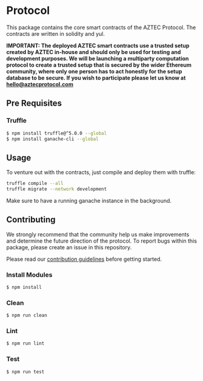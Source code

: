 # Protocol

This package contains the core smart contracts of the AZTEC Protocol. The contracts are written in solidity and yul.

**IMPORTANT: The deployed AZTEC smart contracts use a trusted setup created by AZTEC in-house and should only be used for testing and development purposes. We will be launching a multiparty computation protocol to create a trusted setup that is secured by the wider Ethereum community, where only one person has to act honestly for the setup database to be secure. If you wish to participate please let us know at hello@aztecprotocol.com**

## Pre Requisites

### Truffle

```bash
$ npm install truffle@^5.0.0 --global
$ npm install ganache-cli --global
```

## Usage

To venture out with the contracts, just compile and deploy them with truffle:

```bash
truffle compile --all
truffle migrate --network development
```

Make sure to have a running ganache instance in the background.

## Contributing

We strongly recommend that the community help us make improvements and determine the future direction of the protocol. To report bugs within this package, please create an issue in this repository.

Please read our [contribution guidelines](../../CONTRIBUTING.md) before getting started.

### Install Modules

```bash
$ npm install
```

### Clean

```bash
$ npm run clean
```

### Lint

```bash
$ npm run lint
```

### Test

```bash
$ npm run test
```
